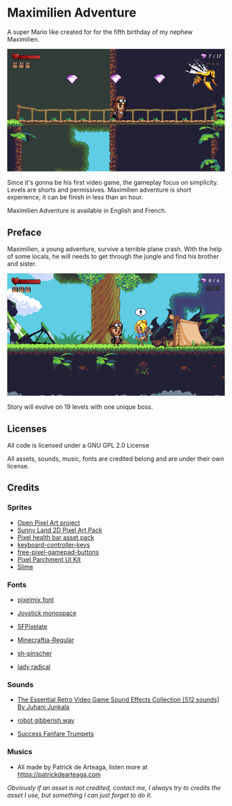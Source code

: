 # Maximilien Adventure

A super Mario like created for for the fifth birthday of my nephew Maximilien. 

![readme_battle](./vendors/readme_battle.gif)

Since it's gonna be his first video game, the gameplay focus on simplicity. Levels are shorts and permissives. Maximilien adventure is short experience, it can be finish in less than an hour. 

Maximilien Adventure is available in English and French. 



## Preface

Maximilien, a young adventure, survive a terrible plane crash. With the help of some locals, he will needs to get through the jungle and find his brother and sister.

![readme_talk](./vendors/readme_talk.gif)

Story will evolve on 19 levels with one unique boss.



## Licenses

All code is licensed under a GNU GPL 2.0 License

All assets, sounds, music, fonts are credited belong and are under their own license. 

## Credits

### Sprites

* [Open Pixel Art project](http://www.openpixelproject.com/) 
* [Sunny Land 2D Pixel Art Pack](https://ansimuz.itch.io/sunny-land-pixel-game-art)
* [Pixel health bar asset pack](https://adwitr.itch.io/pixel-health-bar-asset-pack) 
* [keyboard-controller-keys]( https://hyohnoo.itch.io/keyboard-controller-keys)
* [free-pixel-gamepad-buttons](https://eggboycolor.itch.io/free-pixel-gamepad-buttons)
* [Pixel Parchment UI Kit](https://sasquatchii.itch.io/pixel-parchment-ui-kit)
* [Slime](https://rvros.itch.io/pixel-art-animated-slime)

### Fonts

* [pixelmix font](https://www.dafont.com/fr/pixelmix.font)

* [Joystick monospace](https://www.dafont.com/joystix.font)

* [SFPixelate](https://www.dafont.com/joystix.font?text=SFPixelate)

* [Minecraftia-Regular](https://www.dafont.com/joystix.font?text=Minecraftia-Regular)

* [sh-pinscher](https://www.fontsquirrel.com/fonts/sh-pinscher)

* [lady radical](https://www.dafont.com/lady-radical.font)

### Sounds

* [The Essential Retro Video Game Sound Effects Collection [512 sounds] By Juhani Junkala](https://opengameart.org/content/512-sound-effects-8-bit-style) 

* [robot gibberish.wav](https://freesound.org/people/a_guy_1/sounds/447566)

* [Success Fanfare Trumpets](https://freesound.org/people/FunWithSound/sounds/456966/)

### Musics

* All made by Patrick de Arteaga, listen more at https://patrickdearteaga.com



*Obviously if an asset is not credited, contact me, I always try to credits the asset I use, but something I can just forget to do it.*

